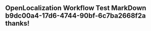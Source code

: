 <properties
ms.topic="hero-topic"
ms.test1="hero-topic"
ms.test2="test"/>

## OpenLocalization Workflow Test MarkDown b9dc00a4-17d6-4744-90bf-6c7ba2668f2a thanks!
<!--HONumber=Mar16_HO2-->
